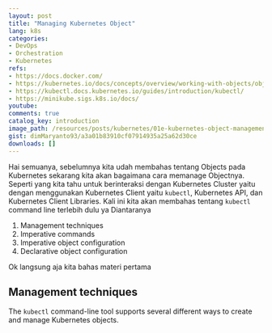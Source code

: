 ```yaml
---
layout: post
title: "Managing Kubernetes Object"
lang: k8s
categories:
- DevOps
- Orchestration
- Kubernetes
refs: 
- https://docs.docker.com/
- https://kubernetes.io/docs/concepts/overview/working-with-objects/object-management/
- https://kubectl.docs.kubernetes.io/guides/introduction/kubectl/
- https://minikube.sigs.k8s.io/docs/
youtube: 
comments: true
catalog_key: introduction
image_path: /resources/posts/kubernetes/01e-kubernetes-object-management
gist: dimMaryanto93/a3a01b83910cf07914935a25a62d30ce
downloads: []
---
```



Hai semuanya, sebelumnya kita udah membahas tentang Objects pada Kubernetes sekarang kita akan bagaimana cara memanage Objectnya. Seperti yang kita tahu untuk berinteraksi dengan Kubernetes Cluster yaitu dengan menggunakan Kubernetes Client yaitu `kubectl`, Kubernetes API, dan Kubernetes Client Libraries. Kali ini kita akan membahas tentang `kubectl` command line terlebih dulu ya Diantaranya

1. Management techniques
2. Imperative commands
3. Imperative object configuration
4. Declarative object configuration

Ok langsung aja kita bahas materi pertama 

## Management techniques

The `kubectl` command-line tool supports several different ways to create and manage Kubernetes objects.